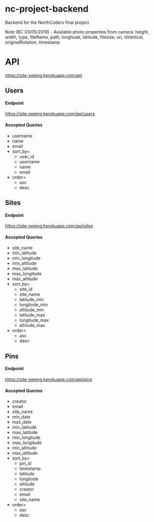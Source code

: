 # nc-project-backend

Backend for the NorthCoders final project

Note (BC 03/05/2019) - Available photo properties from camera:
height, width, type, fileName, path, longitude, latitude, filesize, uri, isVertical, originalRotation, timestamp

# API

https://site-seeing.herokuapp.com/api

## Users

#### Endpoint

https://site-seeing.herokuapp.com/api/users

#### Accepted Queries

* username
* name
* email
* sort_by=
  * user_id
  * username
  * name
  * email
* order=
  * asc
  * desc

## Sites

#### Endpoint

https://site-seeing.herokuapp.com/api/sites

#### Accepted Queries

* site_name
* min_latitude
* min_longitude
* min_altitude
* max_latitude
* max_longitude
* max_altitude
* sort_by=
  * site_id
  * site_name
  * latitude_min
  * longitude_min
  * altitude_min
  * latitude_max
  * longitude_max
  * altitude_max
* order=
  * asc
  * desc

## Pins

#### Endpoint

https://site-seeing.herokuapp.com/api/pins

#### Accepted Queries

* creator
* email
* site_name
* min_date
* max_date
* min_latitude
* max_latitude
* min_longitude
* max_longitude
* min_altitude
* max_altitude
* sort_by=
  * pin_id
  * timestamp
  * latitude
  * longitude
  * altitude
  * creator
  * email
  * site_name
* order=
  * asc
  * desc